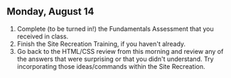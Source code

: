 ## Monday, August 14
1. Complete (to be turned in!) the Fundamentals Assessment that you received in class.
2. Finish the Site Recreation Training, if you haven't already.
3. Go back to the HTML/CSS review from this morning and review any of the answers that were surprising or that you didn't understand. Try incorporating those ideas/commands within the Site Recreation.
